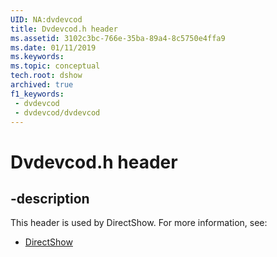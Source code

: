 ```yaml
---
UID: NA:dvdevcod
title: Dvdevcod.h header
ms.assetid: 3102c3bc-766e-35ba-89a4-8c5750e4ffa9
ms.date: 01/11/2019
ms.keywords: 
ms.topic: conceptual
tech.root: dshow
archived: true
f1_keywords:
 - dvdevcod
 - dvdevcod/dvdevcod
---
```


# Dvdevcod.h header


## -description

This header is used by DirectShow. For more information, see:

- [DirectShow](../_dshow/index.md)

